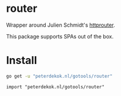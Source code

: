 # router
Wrapper around Julien Schmidt's [httprouter](https://github.com/julienschmidt/httprouter).

This package supports SPAs out of the box.

# Install
```bash
go get -u "peterdekok.nl/gotools/router"
```

```golang
import "peterdekok.nl/gotools/router"
```
